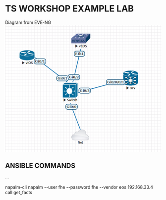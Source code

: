 # TS WORKSHOP EXAMPLE LAB

Diagram from EVE-NG
![Diagram](LAB2.png)


## ANSIBLE COMMANDS

...






napalm-cli
napalm --user fhe --password fhe --vendor eos 192.168.33.4 call get_facts
